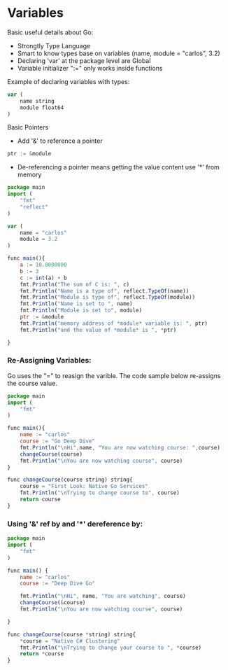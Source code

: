 # Variables

Basic useful details about Go:

 * Strongtly Type Language
 * Smart to know types base on variables (name, module = "carlos", 3.2)
 * Declaring 'var' at the package level are Global
 * Variable initializer ":=" only works inside functions

Example of declaring variables with types:

```javascript
var (
	name string
    module float64
)
```

Basic Pointers

 * Add '&' to reference a pointer
```javascript
ptr := &module
```
 * De-referencing a pointer means getting the value content use '*' from memory

```javascript
package main
import (
	"fmt"
	"reflect" 
)

var (
	name = "carlos"
	module = 3.2
)

func main(){
	a := 10.0000000
	b := 3
	c := int(a) + b
	fmt.Println("The sum of C is: ", c)
	fmt.Println("Name is a type of", reflect.TypeOf(name))
	fmt.Println("Module is type of", reflect.TypeOf(module))
	fmt.Println("Name is set to ", name)
	fmt.Println("Module is set to", module)
	ptr := &module
	fmt.Println("memory address of *module* variable is: ", ptr)
	fmt.Println("and the value of *module* is ", *ptr)

}
```



### Re-Assigning Variables:

Go uses the "=" to reasign the varible. The code sample below re-assigns the course value.

```javascript
package main
import (
	"fmt"
)

func main(){
	name := "carlos"
	course := "Go Deep Dive"
	fmt.Println("\nHi",name, "You are now watching course: ",course)
	changeCourse(course)
	fmt.Println("\nYou are now watching course", course)
}

func changeCourse(course string) string{
	course = "First Look: Native Go Services"
	fmt.Println("\nTrying to change course to", course)
	return course
}
```
### Using '&' ref by and '*' dereference by:


```javascript
package main
import (
	"fmt"
)

func main() {
	name := "carlos"
	course := "Deep Dive Go"

	fmt.Println("\nHi", name, "You are watching", course)
	changeCourse(&course)
	fmt.Println("\nYou are now watching course", course)

}

func changeCourse(course *string) string{
	*course = "Native C# Clustering"
	fmt.Println("\nTrying to change your course to ", *course)
	return *course
}
```
